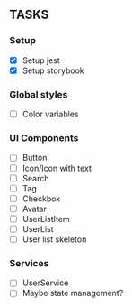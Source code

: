 ## TASKS
### Setup
 - [x] Setup jest
 - [x] Setup storybook
### Global styles
 - [ ] Color variables
### UI Components
 - [ ] Button
 - [ ] Icon/Icon with text
 - [ ] Search
 - [ ] Tag
 - [ ] Checkbox
 - [ ] Avatar
 - [ ] UserListItem
 - [ ] UserList
 - [ ] User list skeleton
### Services
 - [ ] UserService
 - [ ] Maybe state management?
